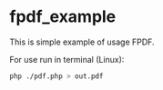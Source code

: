 # fpdf_example
This is simple example of usage FPDF.

For use run in terminal (Linux):
```bash
php ./pdf.php > out.pdf
```
